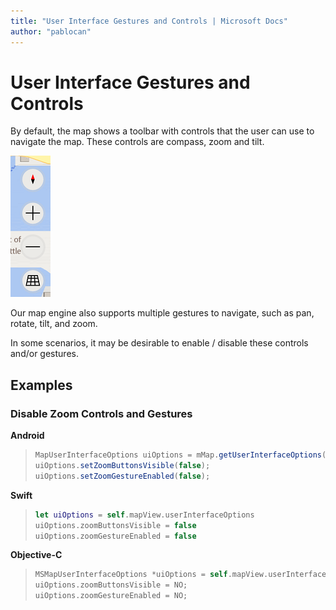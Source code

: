 ```yaml
---
title: "User Interface Gestures and Controls | Microsoft Docs"
author: "pablocan"
---
```


# User Interface Gestures and Controls

By default, the map shows a toolbar with controls that the user can use to navigate the map. These controls are compass, zoom and tilt.

![User Interface Controls](media/User-interface-controls.png)

Our map engine also supports multiple gestures to navigate, such as pan, rotate, tilt, and zoom.

In some scenarios, it may be desirable to enable / disable these controls and/or gestures.

## Examples

### Disable Zoom Controls and Gestures

**Android**

>```java
> MapUserInterfaceOptions uiOptions = mMap.getUserInterfaceOptions();
> uiOptions.setZoomButtonsVisible(false);
> uiOptions.setZoomGestureEnabled(false);
>```

**Swift**

>```swift
> let uiOptions = self.mapView.userInterfaceOptions
> uiOptions.zoomButtonsVisible = false
> uiOptions.zoomGestureEnabled = false
>```

**Objective-C**

>```objectivec
> MSMapUserInterfaceOptions *uiOptions = self.mapView.userInterfaceOptions;
> uiOptions.zoomButtonsVisible = NO;
> uiOptions.zoomGestureEnabled = NO;
>```
